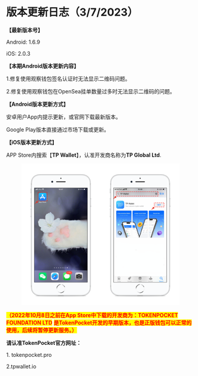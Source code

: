 # 版本更新日志（3/7/2023）

**【最新版本号】**

Android: 1.6.9

iOS: 2.0.3



**【本期Android版本更新内容】**

1.修复使用观察钱包签名认证时无法显示二维码问题。&#x20;

2.修复使用观察钱包在OpenSea挂单数量过多时无法显示二维码的问题。



**【Android版本更新方式】**

安卓用户App内提示更新，或官网下载最新版本。

Google Play版本直接通过市场下载或更新。



**【iOS版本更新方式】**&#x20;

APP Store内搜索【**TP Wallet**】，认准开发商名称为**TP Global Ltd**.&#x20;

<figure><img src="../../.gitbook/assets/image (29).png" alt=""><figcaption></figcaption></figure>

<mark style="color:red;">**（2022年10月8日之前在App Store中下载的开发商为：TOKENPOCKET FOUNDATION LTD**</mark> <mark style="color:red;">**是TokenPocket开发的早期版本，也是正版钱包可以正常的使用，后续将暂停更新服务。）**</mark>



**请认准TokenPocket官方网址：**

1\. tokenpocket.pro&#x20;

2.tpwallet.io

